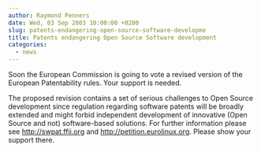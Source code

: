 ```yaml
---
author: Raymond Penners
date: Wed, 03 Sep 2003 10:00:00 +0200
slug: patents-endangering-open-source-software-developme
title: Patents endangering Open Source Software development
categories:
  - news
---
```

Soon the European Commission is going to vote a revised version of the European
Patentability rules. Your support is needed.
<!--more-->

The proposed revision contains a set of serious challenges to Open Source
development since regulation regarding software patents will be broadly extended
and might forbid independent development of innovative (Open Source and not)
software-based solutions. For further information please see
<http://swpat.ffii.org> and <http://petition.eurolinux.org>. Please show your
support there.

